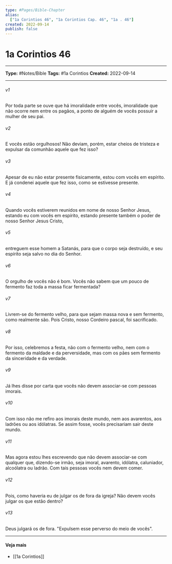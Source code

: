 ```yaml
---
type: #Pages/Bible-Chapter
alias:
  ["1a Corintios 46", "1a Corintios Cap. 46", "1a . 46"]
created: 2022-09-14
publish: false
---
```


# 1a Corintios 46

---

**Type:** #Notes/Bible
**Tags:** #1a Corintios
**Created:** 2022-09-14

---

###### v1
Por toda parte se ouve que há imoralidade entre vocês, imoralidade que não ocorre nem entre os pagãos, a ponto de alguém de vocês possuir a mulher de seu pai.
###### v2
E vocês estão orgulhosos! Não deviam, porém, estar cheios de tristeza e expulsar da comunhão aquele que fez isso?
###### v3
Apesar de eu não estar presente fisicamente, estou com vocês em espírito. E já condenei aquele que fez isso, como se estivesse presente.
###### v4
Quando vocês estiverem reunidos em nome de nosso Senhor Jesus, estando eu com vocês em espírito, estando presente também o poder de nosso Senhor Jesus Cristo,
###### v5
entreguem esse homem a Satanás, para que o corpo seja destruído, e seu espírito seja salvo no dia do Senhor.
###### v6
O orgulho de vocês não é bom. Vocês não sabem que um pouco de fermento faz toda a massa ficar fermentada?
###### v7
Livrem-se do fermento velho, para que sejam massa nova e sem fermento, como realmente são. Pois Cristo, nosso Cordeiro pascal, foi sacrificado.
###### v8
Por isso, celebremos a festa, não com o fermento velho, nem com o fermento da maldade e da perversidade, mas com os pães sem fermento da sinceridade e da verdade.
###### v9
Já lhes disse por carta que vocês não devem associar-se com pessoas imorais.
###### v10
Com isso não me refiro aos imorais deste mundo, nem aos avarentos, aos ladrões ou aos idólatras. Se assim fosse, vocês precisariam sair deste mundo.
###### v11
Mas agora estou lhes escrevendo que não devem associar-se com qualquer que, dizendo-se irmão, seja imoral, avarento, idólatra, caluniador, alcoólatra ou ladrão. Com tais pessoas vocês nem devem comer.
###### v12
Pois, como haveria eu de julgar os de fora da igreja? Não devem vocês julgar os que estão dentro?
###### v13
Deus julgará os de fora. "Expulsem esse perverso do meio de vocês".


---

#### Veja mais

- [[1a Corintios]]
